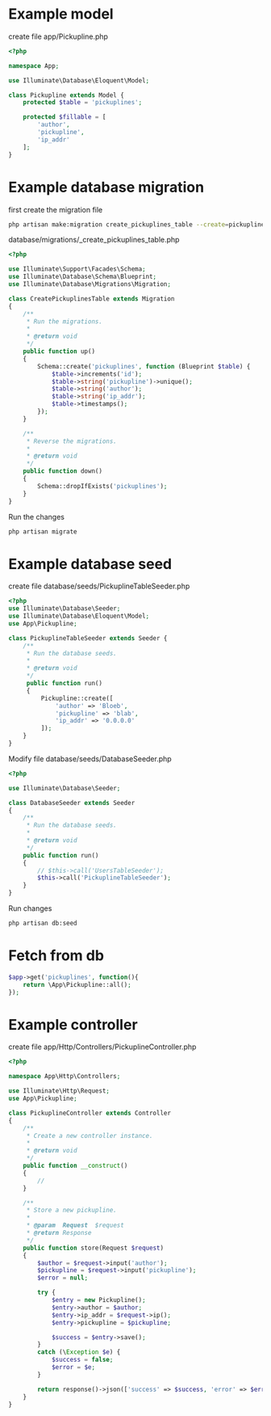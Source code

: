 # Example model

create file app/Pickupline.php

```php
<?php

namespace App;

use Illuminate\Database\Eloquent\Model;

class Pickupline extends Model {
    protected $table = 'pickuplines';

    protected $fillable = [
        'author',
        'pickupline',
        'ip_addr'
    ];
}
```

# Example database migration

first create the migration file

```sh
php artisan make:migration create_pickuplines_table --create=pickuplines
```

database/migrations/<date-time>_create_pickuplines_table.php

```php
<?php

use Illuminate\Support\Facades\Schema;
use Illuminate\Database\Schema\Blueprint;
use Illuminate\Database\Migrations\Migration;

class CreatePickuplinesTable extends Migration
{
    /**
     * Run the migrations.
     *
     * @return void
     */
    public function up()
    {
        Schema::create('pickuplines', function (Blueprint $table) {
            $table->increments('id');
            $table->string('pickupline')->unique();
            $table->string('author');
            $table->string('ip_addr');
            $table->timestamps();
        });
    }

    /**
     * Reverse the migrations.
     *
     * @return void
     */
    public function down()
    {
        Schema::dropIfExists('pickuplines');
    }
}
```

Run the changes

```sh
php artisan migrate
```

# Example database seed

create file database/seeds/PickuplineTableSeeder.php

```php
<?php
use Illuminate\Database\Seeder;
use Illuminate\Database\Eloquent\Model;
use App\Pickupline;

class PickuplineTableSeeder extends Seeder {
    /**
     * Run the database seeds.
     *
     * @return void
     */
     public function run()
     {
         Pickupline::create([
             'author' => 'Bloeb',
             'pickupline' => 'blab',
             'ip_addr' => '0.0.0.0'
         ]);
    }
}
```

Modify file database/seeds/DatabaseSeeder.php
```php
<?php

use Illuminate\Database\Seeder;

class DatabaseSeeder extends Seeder
{
    /**
     * Run the database seeds.
     *
     * @return void
     */
    public function run()
    {
        // $this->call('UsersTableSeeder');
        $this->call('PickuplineTableSeeder');
    }
}
```

Run changes

```sh
php artisan db:seed
```

# Fetch from db

```php
$app->get('pickuplines', function(){
    return \App\Pickupline::all();
});
```

# Example controller

create file app/Http/Controllers/PickuplineController.php

```php
<?php

namespace App\Http\Controllers;

use Illuminate\Http\Request;
use App\Pickupline;

class PickuplineController extends Controller
{
    /**
     * Create a new controller instance.
     *
     * @return void
     */
    public function __construct()
    {
        //
    }

    /**
     * Store a new pickupline.
     *
     * @param  Request  $request
     * @return Response
     */
    public function store(Request $request)
    {
        $author = $request->input('author');
        $pickupline = $request->input('pickupline');
        $error = null;

        try {
            $entry = new Pickupline();
            $entry->author = $author;
            $entry->ip_addr = $request->ip();
            $entry->pickupline = $pickupline;

            $success = $entry->save();
        }
        catch (\Exception $e) {
            $success = false;
            $error = $e;
        }

        return response()->json(['success' => $success, 'error' => $error]);
    }
}

```
